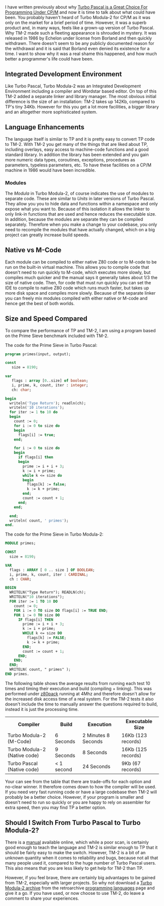 I have written previously about why [Turbo Pascal is a Great Choice For Programming Under CP/M](/2013/03/05/turbo-pascal-a-great-choice-for-programming-under-cpm) and now it is time to talk about what could have been.  You probably haven't heard of Turbo Modula-2 for CP/M as it was only on the market for a brief period of time.  However, it was a superb product and, in many ways, feels like a grown-up version of Turbo Pascal.  Why TM-2 made such a fleeting appearance is shrouded in mystery.  It was released in 1986 by Echelon under license from Borland and then quickly withdrawn.  There doesn't seem to be any publicly documented reason for the withdrawal and it is said that Borland even denied its existence for a time.  I want to show why it was a real shame this happened, and how much better a programmer's life could have been.

## Integrated Development Environment
Like Turbo Pascal, Turbo Modula-2 was an Integrated Development Environment including a compiler and Wordstar based editor.  On top of this TM-2 added a separate linker and library manager.  The most obvious initial difference is the size of an installation: TM-2 takes up 142Kb, compared to TP's tiny 34Kb.  However for this you get a lot more facilities, a bigger library and an altogether more sophisticated system.


## Language Enhancements
The language itself is similar to TP and it is pretty easy to convert TP code to TM-2.  With TM-2 you get many of the things that are liked about TP, including overlays, easy access to machine-code functions and a good standard library.  In addition the library has been extended and you gain more numeric data types, coroutines, exceptions, procedures as parameters, typeless parameters, etc.  To have these facilities on a CP/M machine in 1986 would have been incredible.

### Modules
The _Modula_ in Turbo Modula-2, of course indicates the use of modules to separate code.  These are similar to _Units_ in later versions of Turbo Pascal.  They allow you you to hide data and functions within a namespace and only expose what you want to.  Because of this isolation it allows the linker to only link-in functions that are used and hence reduces the executable size.  In addition, because the modules are separate they can be compiled separately.  Therefore when you make a change to your codebase, you only need to recompile the modules that have actually changed, which on a big project can greatly increase build speeds.

## Native vs M-Code
Each module can be compiled to either native Z80 code or to M-code to be run on the built-in virtual machine.  This allows you to compile code that doesn't need to run quickly to M-code, which executes more slowly, but compiles much quicker and the manual says it generally takes about 1/3 the size of native code.  Then, for code that must run quickly you can set the IDE to compile to native Z80 code which runs much faster, but takes up more disk space and compiles more slowly.  Because of the separate linker you can freely mix modules compiled with either native or M-code and hence get the best of both worlds.

## Size and Speed Compared
To compare the performance of TP and TM-2, I am using a program based on the Prime Sieve benchmark included with TM-2.

The code for the Prime Sieve in Turbo Pascal:
```` pascal
program primes(input, output);

const
   size = 8190;

var
   flags : array [0..size] of boolean;
   i, prime, k, count, iter : integer;
   ch: char;

begin
  writeln('Type Return'); readln(ch);
  writeln('10 iterations');
  for iter := 1 to 10 do
  begin
    count := 0;
    for i := 0 to size do
    begin
      flags[i] := true;
    end;

    for i := 0 to size do
    begin
      if flags[i] then
      begin
        prime := i + i + 3;
        k := i + prime;
        while k <= size do
        begin
          flags[k] := false;
          k := k + prime;
        end;
        count := count + 1;
      end;
    end;

  end;
  writeln( count, ' primes');
end.
````

The code for the Prime Sieve in Turbo Modula-2:
```` pascal
MODULE primes;

CONST
  size = 8190;

VAR
  flags : ARRAY [ 0 .. size ] OF BOOLEAN;
  i, prime, k, count, iter : CARDINAL;
  ch : CHAR;

BEGIN
  WRITELN("Type Return"); READLN(ch);
  WRITELN("10 iterations");
  FOR iter := 1 TO 10 DO
    count := 0;
    FOR i := 0 TO size DO flags[i] := TRUE END;
    FOR i := 0 TO size DO
      IF flags[i] THEN
        prime := i + i + 3;
        k := i + prime;
        WHILE k <= size DO
          flags[k] := FALSE;
          k := k + prime;
        END;
        count := count + 1;
      END;
    END;
  END;
  WRITELN( count, " primes" );
END primes.
````

The following table shows the average results from running each test 10 times and timing their execution and build (compiling + linking).  This was performed under [z80pack](/articles/emulating-a-cpm-system-with-z80pack/) running at 4Mhz and therefore doesn't allow for the increased disk access time of a real system.  For the TM-2 tests it also doesn't include the time to manually answer the questions required to build, instead it is just the processing time.

<table class="neatTable">
  <tr><th>Compiler</th><th title="Total time processing during compiling and linking">Build</th><th title="Execution Time">Execution</th><th>Executable Size</th></tr>
  <tr><td>Turbo Modula-2 (M-Code)</td><td>6 Seconds</td><td>2 Minutes 8 Seconds</td><td>16Kb (123 records)</td></tr>
  <tr><td>Turbo Modula-2 (Native code)</td><td>9 Seconds</td><td>8 Seconds</td><td>16Kb (125 records)</td></tr>
  <tr><td>Turbo Pascal (Native code)</td><td>&lt; 1 second</td><td>24 Seconds</td><td>9Kb (67 records)</td></tr>
</table>

Your can see from the table that there are trade-offs for each option and no-clear winner.  It therefore comes down to how the compiler will be used.  If you need very fast running code or have a large codebase then TM-2 will probably be a better choice.  However, if your program is smaller and doesn't need to run so quickly or you are happy to rely on assembler for extra speed, then you may find TP a better option.


## Should I Switch From Turbo Pascal to Turbo Modula-2?
There is a [manual](http://oldcomputers.dyndns.org/public/pub/manuals/turbomodula2_bw.pdf) available online, which while a poor scan, is certainly good enough to teach the language and TM-2 is similar enough to TP that it should be fairly easy to make the switch.  However, TM-2 is a bit of an unknown quantity when it comes to reliability and bugs, because not all that many people used it, compared to the huge number of Turbo Pascal users.  This also means that you are less likely to get help for TM-2 than TP.

However, if you feel brave, there are certainly big advantages to be gained from TM-2, especially with larger projects.  So why not download a [Turbo Modula-2 archive](http://www.retroarchive.org/cpm/lang/turbom2.zip) from the retroarchive [programming languages](http://www.retroarchive.org/cpm/lang/lang.htm) page and give it a go.  If you have used, or now choose to use TM-2, do leave a comment to share your experiences.
